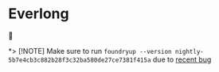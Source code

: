 # Everlong

🎸

\*> [!NOTE] Make sure to run `foundryup --version nightly-5b7e4cb3c882b28f3c32ba580de27ce7381f415a` due to [recent bug](https://github.com/smartcontractkit/foundry-chainlink-toolkit/issues/15)
